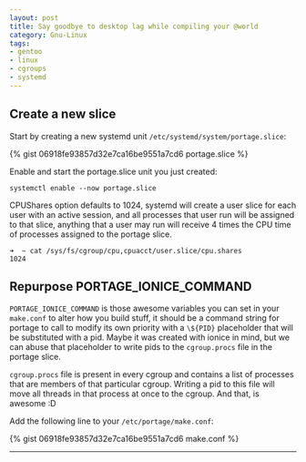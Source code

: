```yaml
---
layout: post
title: Say goodbye to desktop lag while compiling your @world
category: Gnu-Linux
tags: 
- gentoo
- linux
- cgroups
- systemd
---
```


## Create a new slice

Start by creating a new systemd unit `/etc/systemd/system/portage.slice`:

{% gist 06918fe93857d32e7ca16be9551a7cd6 portage.slice %}

Enable and start the portage.slice unit you just created:

```
systemctl enable --now portage.slice
```

CPUShares option defaults to 1024, systemd will create a user slice for each user with an active session, and all processes that user run will be assigned to that slice, anything that a user may run will receive 4 times the CPU time of processes assigned to the portage slice.

```
➜  ~ cat /sys/fs/cgroup/cpu,cpuacct/user.slice/cpu.shares
1024
```

## Repurpose PORTAGE_IONICE_COMMAND

`PORTAGE_IONICE_COMMAND` is those awesome variables you can set in your `make.conf` to alter how you build stuff, it should be a command string for portage to call to modify its own priority with a `\${PID}` placeholder that will be substituted with a pid. Maybe it was created with ionice in mind, but we can abuse that placeholder to write pids to the `cgroup.procs` file in the portage slice.

`cgroup.procs` file is present in every cgroup and contains a list of processes that are members of that particular cgroup. Writing a pid to this file will move all threads in that process at once to the cgroup. And that, is awesome :D

Add the following line to your `/etc/portage/make.conf`:

{% gist 06918fe93857d32e7ca16be9551a7cd6 make.conf %}

----

